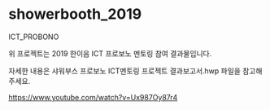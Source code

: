 # showerbooth_2019
ICT_PROBONO


위 프로젝트는 2019 한이음 ICT 프로보노 멘토링 참여 결과물입니다.

자세한 내용은 샤워부스 프로보노 ICT멘토링 프로젝트 결과보고서.hwp 파일을 참고해주세요.

https://www.youtube.com/watch?v=Ux987Oy87r4
